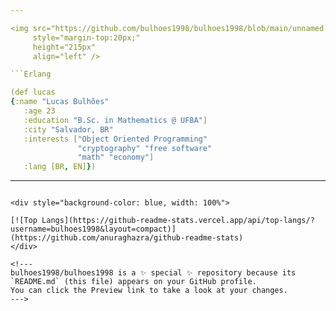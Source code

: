 ```yaml
---

<img src="https://github.com/bulhoes1998/bulhoes1998/blob/main/unnamed.gif"
     style="margin-top:20px;"
     height="215px"
     align="left" />

```Erlang

(def lucas
{:name "Lucas Bulhões"
   :age 23
   :education "B.Sc. in Mathematics @ UFBA"]
   :city "Salvador, BR"
   :interests ["Object Oriented Programming" 
               "cryptography" "free software" 
               "math" "economy"]
   :lang [BR, EN]})

```

---
```

<div style="background-color: blue, width: 100%">

[![Top Langs](https://github-readme-stats.vercel.app/api/top-langs/?username=bulhoes1998&layout=compact)](https://github.com/anuraghazra/github-readme-stats)
</div>

<!---
bulhoes1998/bulhoes1998 is a ✨ special ✨ repository because its `README.md` (this file) appears on your GitHub profile.
You can click the Preview link to take a look at your changes.
--->
